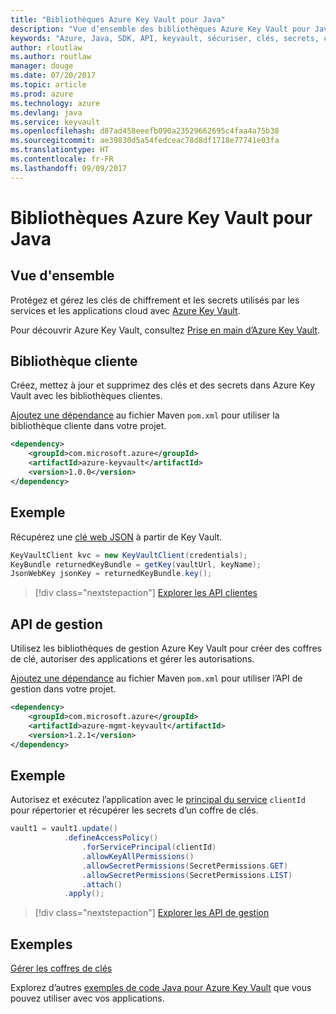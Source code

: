```yaml
---
title: "Bibliothèques Azure Key Vault pour Java"
description: "Vue d’ensemble des bibliothèques Azure Key Vault pour Java"
keywords: "Azure, Java, SDK, API, keyvault, sécuriser, clés, secrets, coffre"
author: rloutlaw
ms.author: routlaw
manager: douge
ms.date: 07/20/2017
ms.topic: article
ms.prod: azure
ms.technology: azure
ms.devlang: java
ms.service: keyvault
ms.openlocfilehash: d87ad458eeefb090a23529662695c4faa4a75b38
ms.sourcegitcommit: ae39830d5a54fedceac78d8df1718e77741e03fa
ms.translationtype: HT
ms.contentlocale: fr-FR
ms.lasthandoff: 09/09/2017
---
```

# <a name="azure-key-vault-libraries-for-java"></a>Bibliothèques Azure Key Vault pour Java

## <a name="overview"></a>Vue d'ensemble

Protégez et gérez les clés de chiffrement et les secrets utilisés par les services et les applications cloud avec [Azure Key Vault](/azure/key-vault/).

Pour découvrir Azure Key Vault, consultez [Prise en main d’Azure Key Vault](/azure/key-vault/key-vault-get-started).

## <a name="client-library"></a>Bibliothèque cliente

Créez, mettez à jour et supprimez des clés et des secrets dans Azure Key Vault avec les bibliothèques clientes.

[Ajoutez une dépendance](https://maven.apache.org/guides/getting-started/index.html#How_do_I_use_external_dependencies) au fichier Maven `pom.xml` pour utiliser la bibliothèque cliente dans votre projet.  

```XML
<dependency>
    <groupId>com.microsoft.azure</groupId>
    <artifactId>azure-keyvault</artifactId>
    <version>1.0.0</version>
</dependency>
```   

## <a name="example"></a>Exemple

Récupérez une [clé web JSON](https://tools.ietf.org/html/draft-ietf-jose-json-web-key-18) à partir de Key Vault.

```java
KeyVaultClient kvc = new KeyVaultClient(credentials);
KeyBundle returnedKeyBundle = getKey(vaultUrl, keyName);
JsonWebKey jsonKey = returnedKeyBundle.key();
```

> [!div class="nextstepaction"]
> [Explorer les API clientes](/java/api/overview/azure/keyvault/clientlibrary)


## <a name="management-api"></a>API de gestion

Utilisez les bibliothèques de gestion Azure Key Vault pour créer des coffres de clé, autoriser des applications et gérer les autorisations. 

[Ajoutez une dépendance](https://maven.apache.org/guides/getting-started/index.html#How_do_I_use_external_dependencies) au fichier Maven `pom.xml` pour utiliser l’API de gestion dans votre projet.  

```XML
<dependency>
    <groupId>com.microsoft.azure</groupId>
    <artifactId>azure-mgmt-keyvault</artifactId>
    <version>1.2.1</version>
</dependency>
```

## <a name="example"></a>Exemple

Autorisez et exécutez l’application avec le [principal du service](/azure/azure-resource-manager/resource-group-create-service-principal-portal) `clientId` pour répertorier et récupérer les secrets d’un coffre de clés. 

```java
vault1 = vault1.update()
            .defineAccessPolicy()
                .forServicePrincipal(clientId)
                .allowKeyAllPermissions()
                .allowSecretPermissions(SecretPermissions.GET)
                .allowSecretPermissions(SecretPermissions.LIST)
                .attach()
            .apply();
```

> [!div class="nextstepaction"]
> [Explorer les API de gestion](/java/api/overview/azure/keyvault/managementapi)


## <a name="samples"></a>Exemples

[Gérer les coffres de clés][1]   

[1]: https://github.com/Azure-Samples/key-vault-java-manage-key-vaults

Explorez d’autres [exemples de code Java pour Azure Key Vault](https://azure.microsoft.com/resources/samples/?platform=java&term=key+vault) que vous pouvez utiliser avec vos applications.
